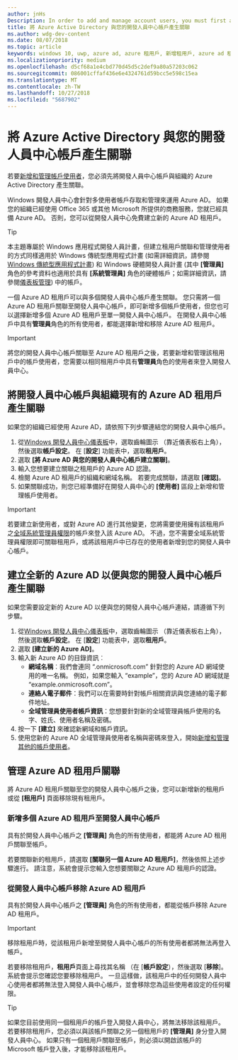 ```yaml
---
author: jnHs
Description: In order to add and manage account users, you must first associate your Dev Center account with your organization's Azure Active Directory.
title: 將 Azure Active Directory 與您的開發人員中心帳戶產生關聯
ms.author: wdg-dev-content
ms.date: 08/07/2018
ms.topic: article
keywords: windows 10, uwp, azure ad, azure 租用戶, 新增租用戶, azure ad 租用戶, 租用戶管理, 租用戶
ms.localizationpriority: medium
ms.openlocfilehash: d5cf68a1e4cbd770d45d5c2def9a80a57203c062
ms.sourcegitcommit: 086001cffaf436e6e4324761d59bcc5e598c15ea
ms.translationtype: MT
ms.contentlocale: zh-TW
ms.lasthandoff: 10/27/2018
ms.locfileid: "5687902"
---
```

# <a name="associate-azure-active-directory-with-your-dev-center-account"></a>將 Azure Active Directory 與您的開發人員中心帳戶產生關聯

若要[新增和管理帳戶使用者](add-users-groups-and-azure-ad-applications.md)，您必須先將開發人員中心帳戶與組織的 Azure Active Directory 產生關聯。 

Windows 開發人員中心會針對多使用者帳戶存取和管理來運用 Azure AD。 如果您的組織已經使用 Office 365 或其他 Microsoft 所提供的商務服務，您就已經具備 Azure AD。 否則，您可以從開發人員中心免費建立新的 Azure AD 租用戶。

> [!TIP]
> 本主題專屬於 Windows 應用程式開發人員計畫，但建立租用戶關聯和管理使用者的方式同樣適用於 Windows 傳統型應用程式計畫 (如需詳細資訊，請參閱 [Windows 傳統型應用程式計畫](https://docs.microsoft.com/windows/desktop/appxpkg/windows-desktop-application-program#add-and-manage-account-users)) 和 Windows 硬體開發人員計畫 (其中 **\[管理員\]** 角色的參考資料也適用於具有 **\[系統管理員\]** 角色的硬體帳戶；如需詳細資訊，請參閱[儀表板管理](https://docs.microsoft.com/windows-hardware/drivers/dashboard/dashboard-administration)) 中的帳戶。

一個 Azure AD 租用戶可以與多個開發人員中心帳戶產生關聯。 您只需將一個 Azure AD 租用戶關聯至開發人員中心帳戶，即可新增多個帳戶使用者，但您也可以選擇新增多個 Azure AD 租用戶至單一開發人員中心帳戶。 在開發人員中心帳戶中具有**管理員**角色的所有使用者，都能選擇新增和移除 Azure AD 租用戶。

> [!IMPORTANT]
> 將您的開發人員中心帳戶關聯至 Azure AD 租用戶之後，若要新增和管理該租用戶中的帳戶使用者，您需要以相同租用戶中具有**管理員**角色的使用者來登入開發人員中心。


## <a name="associate-your-dev-center-account-with-your-organizations-existing-azure-ad-tenant"></a>將開發人員中心帳戶與組織現有的 Azure AD 租用戶產生關聯

如果您的組織已經使用 Azure AD，請依照下列步驟連結您的開發人員中心帳戶。

1.  從[Windows 開發人員中心儀表板](https://partner.microsoft.com/dashboard)中，選取齒輪圖示 （靠近儀表板右上角），然後選取**帳戶設定**。 在 [**設定**] 功能表中，選取**租用戶**。
2.  選取 **\[將 Azure AD 與您的開發人員中心帳戶建立關聯\]**。
3.  輸入您想要建立關聯之租用戶的 Azure AD 認證。
4.  檢閱 Azure AD 租用戶的組織和網域名稱。 若要完成關聯，請選取 **\[確認\]**。
5.  如果關聯成功，則您已經準備好在開發人員中心的 **\[使用者\]** 區段上新增和管理帳戶使用者。

> [!IMPORTANT]
> 若要建立新使用者，或對 Azure AD 進行其他變更，您將需要使用擁有該租用戶之[全域系統管理員權限](https://docs.microsoft.com/azure/active-directory/users-groups-roles/directory-assign-admin-roles)的帳戶來登入該 Azure AD。 不過，您不需要全域系統管理員權限即可關聯租用戶，或將該租用戶中已存在的使用者新增到您的開發人員中心帳戶。


## <a name="create-a-brand-new-azure-ad-to-associate-with-your-dev-center-account"></a>建立全新的 Azure AD 以便與您的開發人員中心帳戶產生關聯

如果您需要設定新的 Azure AD 以便與您的開發人員中心帳戶連結，請遵循下列步驟。

1.  從[Windows 開發人員中心儀表板](https://partner.microsoft.com/dashboard)中，選取齒輪圖示 （靠近儀表板右上角），然後選取**帳戶設定**。 在 [**設定**] 功能表中，選取**租用戶**。
2.  選取 **\[建立新的 Azure AD\]**。
3.  輸入新 Azure AD 的目錄資訊︰
    - **網域名稱**︰我們會連同 “.onmicrosoft.com” 針對您的 Azure AD 網域使用的唯一名稱。 例如，如果您輸入 “example”，您的 Azure AD 網域就是 “example.onmicrosoft.com”。
    - **連絡人電子郵件**：我們可以在需要時針對帳戶相關資訊與您連絡的電子郵件地址。
    - **全域管理員使用者帳戶資訊**：您想要針對新的全域管理員帳戶使用的名字、姓氏、使用者名稱及密碼。
4.  按一下 **\[建立\]** 來確認新網域和帳戶資訊。
5.  使用您新的 Azure AD 全域管理員使用者名稱與密碼來登入，開始[新增和管理其他的帳戶使用者](add-users-groups-and-azure-ad-applications.md)。


## <a name="manage-azure-ad-tenant-associations"></a>管理 Azure AD 租用戶關聯

將 Azure AD 租用戶關聯至您的開發人員中心帳戶之後，您可以新增新的租用戶或從 **\[租用戶\]** 頁面移除現有租用戶。


### <a name="add-multiple-azure-ad-tenants-to-your-dev-center-account"></a>新增多個 Azure AD 租用戶至開發人員中心帳戶

具有於開發人員中心帳戶之 **\[管理員\]** 角色的所有使用者，都能將 Azure AD 租用戶關聯至帳戶。

若要關聯新的租用戶，請選取 **\[關聯另一個 Azure AD 租用戶\]**，然後依照上述步驟進行。 請注意，系統會提示您輸入您想要關聯之 Azure AD 租用戶的認證。


### <a name="remove-an-azure-ad-tenant-from-your-dev-center-account"></a>從開發人員中心帳戶移除 Azure AD 租用戶

具有於開發人員中心帳戶之 **\[管理員\]** 角色的所有使用者，都能從帳戶移除 Azure AD 租用戶。

> [!IMPORTANT]
> 移除租用戶時，從該租用戶新增至開發人員中心帳戶的所有使用者都將無法再登入帳戶。 

若要移除租用戶，**租用戶**頁面上尋找其名稱 （在 [**帳戶設定**），然後選取 [**移除**]。 系統會提示您確認您要移除租用戶。 一旦這樣做，該租用戶中的任何開發人員中心使用者都將無法登入開發人員中心帳戶，並會移除您為這些使用者設定的任何權限。

> [!TIP]
> 如果您目前使用同一個租用戶的帳戶登入開發人員中心，將無法移除該租用戶。 若要移除租用戶，您必須以與該帳戶關聯之另一個租用戶的 **\[管理員\]** 身分登入開發人員中心。 如果只有一個租用戶關聯至帳戶，則必須以開啟該帳戶的 Microsoft 帳戶登入後，才能移除該租用戶。


